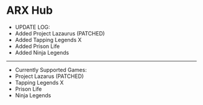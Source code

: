 # ARX Hub
- UPDATE LOG:
- Added Project Lazaurus (PATCHED)
- Added Tapping Legends X
- Added Prison Life
- Added Ninja Legends
---
- Currently Supported Games:
- Project Lazarus (PATCHED)
- Tapping Legends X
- Prison Life
- Ninja Legends
